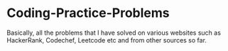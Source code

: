 # Coding-Practice-Problems
Basically, all the problems that I have solved on various websites such as HackerRank, Codechef, Leetcode etc and from other sources so far.
